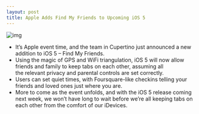 ```yaml
---
layout: post
title: Apple Adds Find My Friends to Upcoming iOS 5
---
```

![img](http://media.idownloadblog.com/wp-content/uploads/2011/10/gdgt-iphone-5-event_029.jpg)
* It’s Apple event time, and the team in Cupertino just announced a new addition to iOS 5 – Find My Friends.
* Using the magic of GPS and WiFi triangulation, iOS 5 will now allow friends and family to keep tabs on each other, assuming all the relevant privacy and parental controls are set correctly.
* Users can set quiet times, with Foursquare-like checkins telling your friends and loved ones just where you are.
* More to come as the event unfolds, and with the iOS 5 release coming next week, we won’t have long to wait before we’re all keeping tabs on each other from the comfort of our iDevices.

